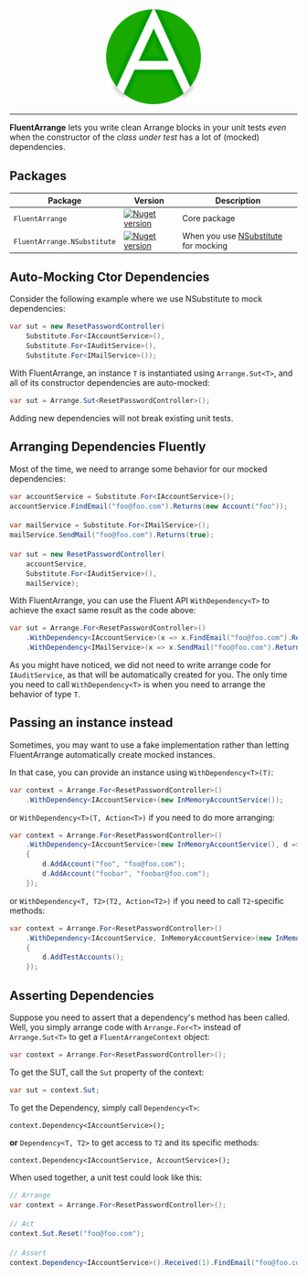 <div align="center">
    <img alt="dotnet-dash" src="logo.png" width="33%" />
</div>

<hr />

**FluentArrange** lets you write clean Arrange blocks in your unit tests _even_ when the constructor of the _class under test_ has a lot of (mocked) dependencies.

## Packages
| Package                     | Version | Description                                                             |
|-----------------------------|---------|-------------------------------------------------------------------------|
| `FluentArrange`             | [![Nuget version](https://img.shields.io/nuget/v/fluentarrange)](https://www.nuget.org/packages/fluentarrange) | Core package
| `FluentArrange.NSubstitute` | [![Nuget version](https://img.shields.io/nuget/v/fluentarrange.nsubstitute)](https://www.nuget.org/packages/fluentarrange.nsubstitute) | When you use [NSubstitute](https://github.com/nsubstitute/NSubstitute) for mocking

## Auto-Mocking Ctor Dependencies
Consider the following example where we use NSubstitute to mock dependencies:
~~~ C#
var sut = new ResetPasswordController(
    Substitute.For<IAccountService>(),
    Substitute.For<IAuditService>(),
    Substitute.For<IMailService>());
~~~

With FluentArrange, an instance `T` is instantiated using `Arrange.Sut<T>`, and all of its constructor dependencies are auto-mocked:
~~~ C#
var sut = Arrange.Sut<ResetPasswordController>();
~~~

Adding new dependencies will not break existing unit tests.

## Arranging Dependencies Fluently
Most of the time, we need to arrange some behavior for our mocked dependencies:
~~~ C#
var accountService = Substitute.For<IAccountService>();
accountService.FindEmail("foo@foo.com").Returns(new Account("foo"));

var mailService = Substitute.For<IMailService>();
mailService.SendMail("foo@foo.com").Returns(true);

var sut = new ResetPasswordController(
    accountService,
    Substitute.For<IAuditService>(),
    mailService);
~~~

With FluentArrange, you can use the Fluent API `WithDependency<T>` to achieve the exact same result as the code above:
~~~ C#
var sut = Arrange.For<ResetPasswordController>()
    .WithDependency<IAccountService>(x => x.FindEmail("foo@foo.com").Returns(new Account("foo")))
    .WithDependency<IMailService>(x => x.SendMail("foo@foo.com").Returns(true));
~~~

As you might have noticed, we did not need to write arrange code for `IAuditService`, as that will be automatically created for you.
The only time you need to call `WithDependency<T>` is when you need to arrange the behavior of type `T`.

## Passing an instance instead
Sometimes, you may want to use a fake implementation rather than letting FluentArrange automatically create mocked instances.

In that case, you can provide an instance using `WithDependency<T>(T)`:

~~~ C#
var context = Arrange.For<ResetPasswordController>()
    .WithDependency<IAccountService>(new InMemoryAccountService());
~~~

or `WithDependency<T>(T, Action<T>)` if you need to do more arranging:
~~~ C#
var context = Arrange.For<ResetPasswordController>()
    .WithDependency<IAccountService>(new InMemoryAccountService(), d =>
    {
        d.AddAccount("foo", "foo@foo.com");
        d.AddAccount("foobar", "foobar@foo.com");
    });
~~~

or `WithDependency<T, T2>(T2, Action<T2>)` if you need to call `T2`-specific methods:
~~~ C#
var context = Arrange.For<ResetPasswordController>()
    .WithDependency<IAccountService, InMemoryAccountService>(new InMemoryAccountService(), d =>
    {
        d.AddTestAccounts();
    });
~~~

## Asserting Dependencies
Suppose you need to assert that a dependency's method has been called.
Well, you simply arrange code with `Arrange.For<T>` instead of `Arrange.Sut<T>` to get a `FluentArrangeContext` object:

~~~ C#
var context = Arrange.For<ResetPasswordController>();
~~~

To get the SUT, call the `Sut` property of the context:
~~~ C#
var sut = context.Sut;
~~~

To get the Dependency, simply call `Dependency<T>`:
~~~
context.Dependency<IAccountService>();
~~~

**or** `Dependency<T, T2>` to get access to `T2` and its specific methods:
~~~
context.Dependency<IAccountService, AccountService>();
~~~

When used together, a unit test could look like this:
~~~ C#
// Arrange
var context = Arrange.For<ResetPasswordController>();

// Act
context.Sut.Reset("foo@foo.com");

// Assert
context.Dependency<IAccountService>().Received(1).FindEmail("foo@foo.com");
~~~
